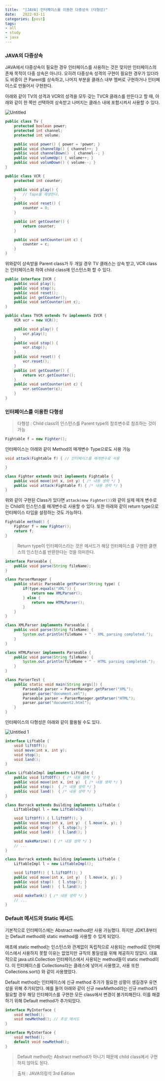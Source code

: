 ```yaml
---
title:  "[JAVA] 인터페이스를 이용한 다중상속 (다형성)"
date:   2022-03-11
categories: [post]
tags:
- all
- study
- java
---
```

### JAVA의 다중상속
JAVA에서 다중상속이 필요한 경우 인터페이스를 사용하는 것은 맞지만 인터페이스의 존재 목적이 다중 상속은 아니다. 오히려 다중상속 성격의 구현이 필요한 경우가 있더라도 비중이 큰 Parent를 상속하고, 나머지 부분을 클래스 내부 멤버로 구현하거나 인터페이스로 만들어서 구현한다.

아래와 같이 TV의 성격과 VCR의 성격을 모두 갖는 TVCR 클래스를 만든다고 할 때, 아래와 같이 한 쪽만 선택하여 상속받고 나머지는 클래스 내에 포함시켜서 사용할 수 있다.

![Untitled](https://user-images.githubusercontent.com/6336815/157811355-b96026aa-e1fc-48e7-b9ac-89a49727ebc0.png)

```java
public class Tv {
	protected boolean power;
	protected int channel;
	protected int volume;

	public void power() { power = !power; }
	public void channelUp() { channel++; }
	public void channelDown()  { channel--; }
	public void volumeUp() { volume++; }
	public void volumDown() { volume--; }
}

public class VCR {
	protected int counter;

	public void play() {
		// Tape를 재생한다.
	}
	public void reset() {
		counter = 0;
	}

	public int getCounter() {
		return counter;
	}

	public void setCounter(int c) {
		counter = c;
	}
}
```

위와같이 상속받을 Parent class가 두 개일 경우 TV 클래스는 상속 받고, VCR class는 인터페이스화 하여 child class에 인스턴스화 할 수 있다.

```java
public interface IVCR {
	public void play();
	public void stop();
	public void reset();
	public int getCounter();
	public void setCounter(int c);
}
```

```java
public class TVCR extends Tv implements IVCR {
	VCR vcr = new VCR();

	public void play() {
		vcr.play();
	}
	public void stop() {
		vcr.stop();
	}
	public void reset() {
		vcr.reset();
	}
	public int getCounter() {
		return vcr.getCounter();
	}
	public void setCounter(int c) {
		vcr.setCounter(c);
	}
}
```

### 인터페이스를 이용한 다형성

> 다형성 : Child class의 인스턴스를 Parent type의 참조변수로 참조하는 것이 가능
> 

```java
Fightable f = new Fighter();
```

인터페이스는 아래와 같이 Method의 매개변수 Type으로도 사용 가능

```java
void attack(Fightable f) { // 인터페이스를 매개변수로 사용

}
```

```java
class Fighter extends Unit implements Fightable {
	public void move(int x, int y) { /* 내용 생략 */ }
	public void attack(Fightable f) { /* 내용 생략 */ }
}
```

위와 같이 구현된 Class가 있다면 `attack(new Fighter())`와 같이 실제 매개 변수로는 Child의 인스턴스를 매개변수로 사용할 수 있다. 또한 아래와 같이 return type으로 인터페이스 타입을 설정하는 것도 가능하다.

```java
Fightable method() {
	Fighter f = new Fighter();
	return f;
}
```

> Return type이 인터페이스라는 것은 메서드가 해당 인터페이스를 구현한 클랜스의 인스턴스를 반환한다는 것을 의미한다.
> 

```java
interface Parseable {
	public void parse(String fileName);
}

class ParserManager {
	public static Parseable getParser(String type) {
		if(type.equals("XML")) {
			return new XMLParser();
		} else {
			return new HTMLParser();
		}
	}
}

class XMLParser implements Parseable {
	public void parse(String fileName) {
		System.out.println(fileName + " - XML parsing completed.");
	}
}

class HTMLParser implements Parseable {
	public void parse(String fileName) {
		System.out.println(fileName + " - HTML parsing completed.");
	}
}

class ParserTest {
	public static void main(String args[]) {
		Parseable parser = ParserManager.getParser("XML");
		parser.parse("document.xml");
		Parseable parser = ParserManager.getParser("HTML");
		parser.parse("document2.html");
	}
}
```

인터페이스의 다형성은 아래와 같이 활용될 수도 있다.

![Untitled 1](https://user-images.githubusercontent.com/6336815/157811365-9deb078c-3f49-4aff-847e-b93b7b499502.png)

```java
interface Liftable {
	void liftOff();
	void move(int x, int y);
	void stop();
	void land();
}

class LiftableImpl implements Liftable {
	public void liftOff() { /* 내용 생략 */ }
	public void move(int x, int y)  { /* 내용 생략 */ }
	public void stop()  { /* 내용 생략 */ }
	public void land()  { /* 내용 생략 */ }
}
```

```java
class Barrack extends Building implements Liftable {
	LiftableImpl l = new LiftableImpl();

	void liftOff() { l.liftOff(); }
	public void move(int x, int y)  { l.move(x, y); }
	public void stop()  { l.stop(); }
	public void land()  { l.land(); }

	void makeMarine() { /* 내용 생략 */ }
	// ...
}

class Barrack extends Building implements Liftable {
	LiftableImpl l = new LiftableImpl();

	void liftOff() { l.liftOff(); }
	public void move(int x, int y)  { l.move(x, y); }
	public void stop()  { l.stop(); }
	public void land()  { l.land(); }

	void makeTank() { /* 내용 생략 */ }
	// ...
}
```

### Default 메서드와 Static 메서드

기본적으로 인터페이스에는 Abstract method만 사용 가능했다. 하지만 JDK1.8부터는 Default method와 static method를 사용할 수 있게 되었다.

 애초에 static method는 인스턴스와 관계없이 독립적으로 사용되는 method로 인터페이스에서 사용하지 못할 이유는 없었지만 규칙의 통일성을 위해 제공하지 않았다. 대표적으로 java.util.Collection 인터페이스에서 사용되는 method들이 static method이다. 이 인터페이스를 Collections라는 클래스에 넣어서 사용했고, 사용 또한 Collections.sort() 와 같이 사용했었다.

 Default method는 인터페이스에 신규 method 추가가 필요한 상황이 생길경우 유연성을 위해 추가되었다. 예를 들어 아래와 같이 신규 newMethod라는 신규 method가 필요할 경우 해당 인터페이스를 구현한 모든 class에서 변경이 불가피해진다. 이를 해결하기 위해 Default method가 추가되었다.

```java
interface MyInterface {
	void method();
	void newMethod(); // 추상 메서드
}
```

```java
interface MyInterface {
	void method();
	default void newMethod();
}
```

> Default method는 Abstract method가 아니기 때문에 child class에서 구현하지 않아도 된다.

> 출처 : JAVA의정석 3rd Edition